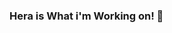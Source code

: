 ### Hera is What i'm Working on! 👋

<!--
**davidOlesinski/davidOlesinski** is a ✨ _special_ ✨ repository because its `README.md` (this file) appears on your GitHub profile.

- 🔭 I’m currently working on becoming the best version of myself.
- 🌱 I’m currently learning JavaScript.
- ⚡ I will be happy to cooperate.

“A successful man is one who can lay a firm foundation with the bricks others have thrown at him.”
– David Brinkley

-->
